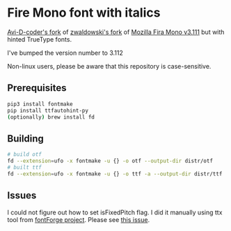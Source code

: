 # Fire Mono font with italics

[Avi-D-coder's fork](https://github.com/Avi-D-coder/fira-mono-italic) of [zwaldowski's fork](https://github.com/zwaldowski/Fira/tree/zwaldowski/mod-new/otf) of [Mozilla Fira Mono v3.111](https://github.com/zwaldowski/Fira/tree/6a54e14aeb67bef790bb636730e0e2feadbaf7e6) but with hinted TrueType fonts.

I've bumped the version number to 3.112

Non-linux users, please be aware that this repository is case-sensitive.

## Prerequisites

```bash
pip3 install fontmake
pip install ttfautohint-py
(optionally) brew install fd
```

## Building

```bash
# build otf
fd --extension=ufo -x fontmake -u {} -o otf --output-dir distr/otf
# built ttf
fd --extension=ufo -x fontmake -u {} -o ttf -a --output-dir distr/ttf
```

## Issues

I could not figure out how to set isFixedPitch flag. I did it manually using ttx tool from [fontForge project](https://fontforge.org). Please see [this issue](https://github.com/googlefonts/fontmake/issues/688).
